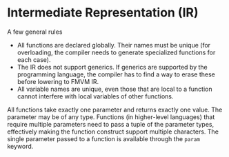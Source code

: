 #  Intermediate Representation (IR)

A few general rules
- All functions are declared globally. Their names must be unique (for overloading, the compiler needs to generate specialized functions for each case).
- The IR does not support generics. If generics are supported by the programming language, the compiler has to find a way to erase these before lowering to FMVM IR.
- All variable names are unique, even those that are local to a function cannot interfere with local variables of other functions.

All functions take exactly one parameter and returns exactly one value. The parameter may be of any type. Functions (in higher-level languages) that require multiple parameters need to pass a tuple of the parameter types, effectively making the function construct support multiple characters. The single parameter passed to a function is available through the `param` keyword.
